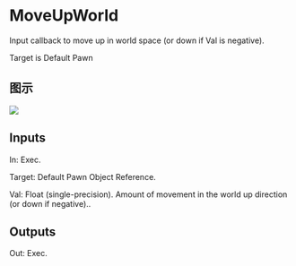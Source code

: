 # MoveUpWorld

Input callback to move up in world space (or down if Val is negative).

Target is Default Pawn

## 图示

![]($-20221218-20193380.png)

## Inputs

In: Exec.

Target: Default Pawn Object Reference.

Val: Float (single-precision). Amount of movement in the world up direction (or down if negative)..  

## Outputs

Out: Exec.


